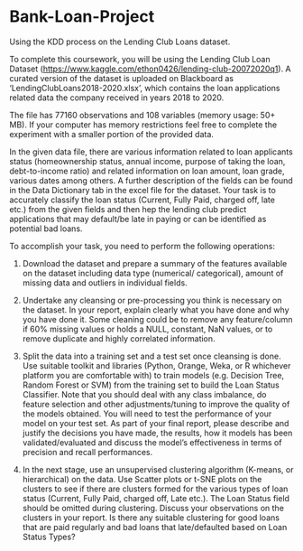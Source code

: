 # Bank-Loan-Project
Using the KDD process on the Lending Club Loans dataset.

To complete this coursework, you will be using the Lending Club Loan Dataset 
(https://www.kaggle.com/ethon0426/lending-club-20072020q1). A curated version of 
the dataset is uploaded on Blackboard as ‘LendingClubLoans2018-2020.xlsx’, which 
contains the loan applications related data the company received in years 2018 to 
2020.

The file has 77160 observations and 108 variables (memory usage: 50+ MB). If your 
computer has memory restrictions feel free to complete the experiment with a 
smaller portion of the provided data.

In the given data file, there are various information related to loan applicants status 
(homeownership status, annual income, purpose of taking the loan, debt-to-income 
ratio) and related information on loan amount, loan grade, various dates among 
others. A further description of the fields can be found in the Data Dictionary tab in 
the excel file for the dataset. Your task is to accurately classify the loan status 
(Current, Fully Paid, charged off, late etc.) from the given fields and then hep the 
lending club predict applications that may default/be late in paying or can be 
identified as potential bad loans.

To accomplish your task, you need to perform the following operations:
1. Download the dataset and prepare a summary of the features available on 
the dataset including data type (numerical/ categorical), amount of missing data
and outliers in individual fields.

2. Undertake any cleansing or pre-processing you think is necessary on the 
dataset. In your report, explain clearly what you have done and why you have done 
it. Some cleaning could be to remove any feature/column if 60% missing values or 
holds a NULL, constant, NaN values, or to remove duplicate and highly correlated 
information.

3. Split the data into a training set and a test set once cleansing is done. Use 
suitable toolkit and libraries (Python, Orange, Weka, or R whichever platform you are 
comfortable with) to train models (e.g. Decision Tree, Random Forest or SVM) from 
the training set to build the Loan Status Classifier. Note that you should deal with 
any class imbalance, do feature selection and other adjustments/tuning to improve 
the quality of the models obtained. You will need to test the performance of your 
model on your test set. As part of your final report, please describe and justify the 
decisions you have made, the results, how it models has been validated/evaluated
and discuss the model’s effectiveness in terms of precision and recall performances.

4. In the next stage, use an unsupervised clustering algorithm (K-means, or 
hierarchical) on the data. Use Scatter plots or t-SNE plots on the clusters to see if 
there are clusters formed for the various types of loan status (Current, Fully Paid, 
charged off, Late etc.). The Loan Status field should be omitted during clustering. 
Discuss your observations on the clusters in your report. Is there any suitable 
clustering for good loans that are paid regularly and bad loans that late/defaulted 
based on Loan Status Types?
